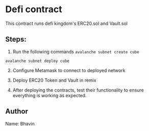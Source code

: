 # Defi contract

This contract runs defi kingdom's ERC20.sol and Vault.sol

## Steps:

1. Run the following commands
`avalanche subnet create cube`

`avalanche subnet deploy cube`

2. Configure Metamask to connect to deployed network

3. Deploy ERC20 Token and Vault in remix

4. After deploying the contracts, test their functionality to ensure everything is working as expected.

## Author

Name: Bhavin
